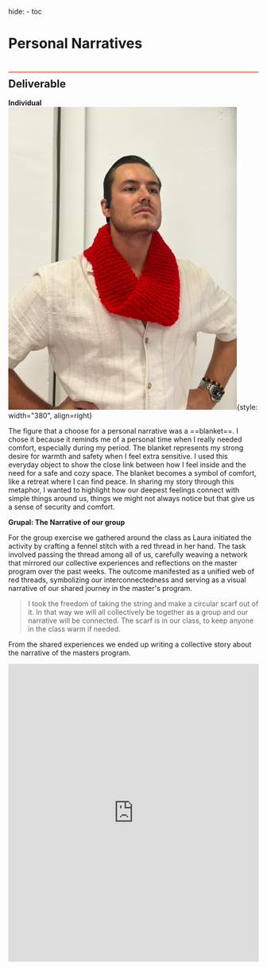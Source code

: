 hide:
    - toc


# Personal Narratives
<div style="height:2px; background-color: #E17858; margin-top: 40px; margin-bottom: -20px;"></div>

## Deliverable
**Individual**
![](../../images/Term1/Designstydio/SCARF.jpg){style: width="380", align=right}

The figure that a choose for a personal narrative was a ==blanket==.
I chose it because it reminds me of a personal time when I really needed comfort, especially during my period. The blanket represents my strong desire for warmth and safety when I feel extra sensitive. I used this everyday object to show the close link between how I feel inside and the need for a safe and cozy space. The blanket becomes a symbol of comfort, like a retreat where I can find peace. In sharing my story through this metaphor, I wanted to highlight how our deepest feelings connect with simple things around us, things we might not always notice but that give us a sense of security and comfort.


**Grupal: The Narrative of our group**

For the group exercise we gathered around the class as Laura initiated the activity by crafting a fennel stitch with a red thread in her hand. The task involved passing the thread among all of us, carefully weaving a network that mirrored our collective experiences and reflections on the master program over the past weeks. The outcome manifested as a unified web of red threads, symbolizing our interconnectedness and serving as a visual narrative of our shared journey in the master's program.

 > I took the freedom of taking the string and make a circular scarf out of it. In that way we will all collectively be together as a group and our narrative will be connected. The scarf is in our class, to keep anyone in the class warm if needed.


From the shared experiences we ended up writing a collective story about the narrative of the masters program.

<iframe name="embed_readonly" src="https://pad.riseup.net/p/r.191b285ac7f05571bdbdbd861fc19c67?showControls=true&showChat=true&showLineNumbers=true&useMonospaceFont=false" width="100%" height="600" frameborder="0"></iframe>